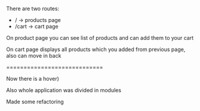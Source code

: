 There are two routes:
 - /     -> products page
 - /cart -> cart page
 
On product page you can see list of products and can add them to your cart

On cart page displays all products which you added from previous page, also can move in back

============================

Now there is a hover)

Also whole application was divided in modules

Made some refactoring
